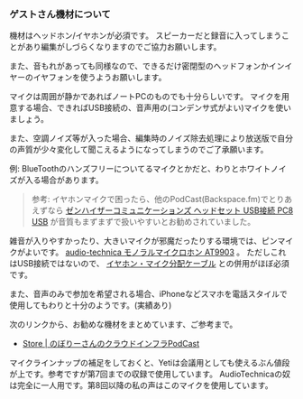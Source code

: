 ### ゲストさん機材について

機材はヘッドホン/イヤホンが必須です。
スピーカーだと録音に入ってしまうことがあり編集がしづらくなりますのでご協力お願いします。

また、音もれがあっても同様なので、できるだけ密閉型のヘッドフォンかインイヤーのイヤフォンを使うようお願いします。

マイクは周囲が静かであればノートPCのものでも十分らしいです。
マイクを用意する場合、できればUSB接続の、音声用の(コンデンサ式がよい)マイクを使いましょう。

また、空調ノイズ等が入った場合、編集時のノイズ除去処理により放送版で自分の声質が少々変化して聞こえるようになってしまうのでご了承願います。

例: BlueToothのハンズフリーについてるマイクとかだと、わりとホワイトノイズが入る場合があります。

> 参考: イヤホンマイクで困ったら、他のPodCast(Backspace.fm)でとりあえずなら [ゼンハイザーコミュニケーションズ ヘッドセット USB接続 PC8 USB](http://amzn.to/2bOdtb9) が音質もまずまずで扱いやすいとお勧めされていました。

雑音が入りやすかったり、大きいマイクが邪魔だったりする環境では、ピンマイクがよいです。 [audio-technica モノラルマイクロホン AT9903](http://amzn.to/2jtoTDQ) 。 ただしこれはUSB接続ではないので、 [イヤホン・マイク分配ケーブル](http://amzn.to/2jqd2GN) との併用がほぼ必須です。


また、音声のみで参加を希望される場合、iPhoneなどスマホを電話スタイルで使用してもわりと十分のようです。(実績あり)


次のリンクから、お勧めな機材をまとめています、ご参考まで。

- [Store | のぼりーさんのクラウドインフラPodCast](https://cloudinfra.audio/store-fe2f875fa861)


マイクラインナップの補足をしておくと、Yetiは会議用としても使えるぶん値段が上です。参考ですが第7回までの収録で使用しています。
AudioTechnicaの奴は完全に一人用です。第8回以降の私の声はこのマイクを使用しています。
